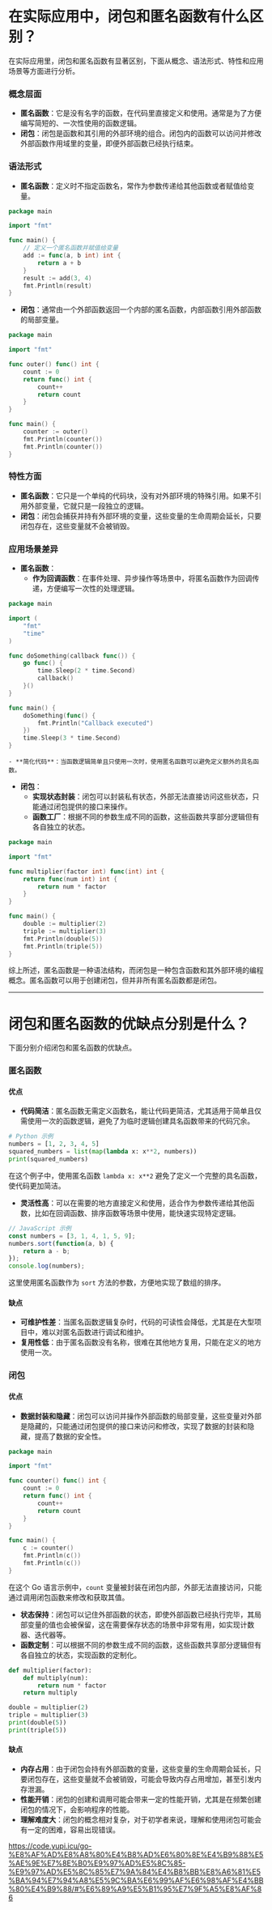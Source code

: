 # 在实际应用中，闭包和匿名函数有什么区别？

在实际应用里，闭包和匿名函数有显著区别，下面从概念、语法形式、特性和应用场景等方面进行分析。

### 概念层面
- **匿名函数**：它是没有名字的函数，在代码里直接定义和使用。通常是为了方便编写简短的、一次性使用的函数逻辑。
- **闭包**：闭包是函数和其引用的外部环境的组合。闭包内的函数可以访问并修改外部函数作用域里的变量，即便外部函数已经执行结束。

### 语法形式
- **匿名函数**：定义时不指定函数名，常作为参数传递给其他函数或者赋值给变量。
```go
package main

import "fmt"

func main() {
    // 定义一个匿名函数并赋值给变量
    add := func(a, b int) int {
        return a + b
    }
    result := add(3, 4)
    fmt.Println(result) 
}
```
- **闭包**：通常由一个外部函数返回一个内部的匿名函数，内部函数引用外部函数的局部变量。
```go
package main

import "fmt"

func outer() func() int {
    count := 0
    return func() int {
        count++
        return count
    }
}

func main() {
    counter := outer()
    fmt.Println(counter()) 
    fmt.Println(counter()) 
}
```

### 特性方面
- **匿名函数**：它只是一个单纯的代码块，没有对外部环境的特殊引用。如果不引用外部变量，它就只是一段独立的逻辑。
- **闭包**：闭包会捕获并持有外部环境的变量，这些变量的生命周期会延长，只要闭包存在，这些变量就不会被销毁。

### 应用场景差异
- **匿名函数**：
    - **作为回调函数**：在事件处理、异步操作等场景中，将匿名函数作为回调传递，方便编写一次性的处理逻辑。
```go
package main

import (
    "fmt"
    "time"
)

func doSomething(callback func()) {
    go func() {
        time.Sleep(2 * time.Second)
        callback()
    }()
}

func main() {
    doSomething(func() {
        fmt.Println("Callback executed")
    })
    time.Sleep(3 * time.Second)
}
```
    - **简化代码**：当函数逻辑简单且只使用一次时，使用匿名函数可以避免定义额外的具名函数。
- **闭包**：
    - **实现状态封装**：闭包可以封装私有状态，外部无法直接访问这些状态，只能通过闭包提供的接口来操作。
    - **函数工厂**：根据不同的参数生成不同的函数，这些函数共享部分逻辑但有各自独立的状态。
```go
package main

import "fmt"

func multiplier(factor int) func(int) int {
    return func(num int) int {
        return num * factor
    }
}

func main() {
    double := multiplier(2)
    triple := multiplier(3)
    fmt.Println(double(5)) 
    fmt.Println(triple(5)) 
}
```

综上所述，匿名函数是一种语法结构，而闭包是一种包含函数和其外部环境的编程概念。匿名函数可以用于创建闭包，但并非所有匿名函数都是闭包。 



***
# 闭包和匿名函数的优缺点分别是什么？


下面分别介绍闭包和匿名函数的优缺点。

### 匿名函数
#### 优点
- **代码简洁**：匿名函数无需定义函数名，能让代码更简洁，尤其适用于简单且仅需使用一次的函数逻辑，避免了为临时逻辑创建具名函数带来的代码冗余。
```python
# Python 示例
numbers = [1, 2, 3, 4, 5]
squared_numbers = list(map(lambda x: x**2, numbers))
print(squared_numbers)
```
在这个例子中，使用匿名函数 `lambda x: x**2` 避免了定义一个完整的具名函数，使代码更加简洁。
- **灵活性高**：可以在需要的地方直接定义和使用，适合作为参数传递给其他函数，比如在回调函数、排序函数等场景中使用，能快速实现特定逻辑。
```javascript
// JavaScript 示例
const numbers = [3, 1, 4, 1, 5, 9];
numbers.sort(function(a, b) {
    return a - b;
});
console.log(numbers);
```
这里使用匿名函数作为 `sort` 方法的参数，方便地实现了数组的排序。

#### 缺点
- **可维护性差**：当匿名函数逻辑复杂时，代码的可读性会降低，尤其是在大型项目中，难以对匿名函数进行调试和维护。
- **复用性低**：由于匿名函数没有名称，很难在其他地方复用，只能在定义的地方使用一次。

### 闭包
#### 优点
- **数据封装和隐藏**：闭包可以访问并操作外部函数的局部变量，这些变量对外部是隐藏的，只能通过闭包提供的接口来访问和修改，实现了数据的封装和隐藏，提高了数据的安全性。
```go
package main

import "fmt"

func counter() func() int {
    count := 0
    return func() int {
        count++
        return count
    }
}

func main() {
    c := counter()
    fmt.Println(c()) 
    fmt.Println(c()) 
}
```
在这个 Go 语言示例中，`count` 变量被封装在闭包内部，外部无法直接访问，只能通过调用闭包函数来修改和获取其值。
- **状态保持**：闭包可以记住外部函数的状态，即使外部函数已经执行完毕，其局部变量的值也会被保留，这在需要保存状态的场景中非常有用，如实现计数器、迭代器等。
- **函数定制**：可以根据不同的参数生成不同的函数，这些函数共享部分逻辑但有各自独立的状态，实现函数的定制化。
```python
def multiplier(factor):
    def multiply(num):
        return num * factor
    return multiply

double = multiplier(2)
triple = multiplier(3)
print(double(5)) 
print(triple(5)) 
```

#### 缺点
- **内存占用**：由于闭包会持有外部函数的变量，这些变量的生命周期会延长，只要闭包存在，这些变量就不会被销毁，可能会导致内存占用增加，甚至引发内存泄漏。
- **性能开销**：闭包的创建和调用可能会带来一定的性能开销，尤其是在频繁创建闭包的情况下，会影响程序的性能。 
- **理解难度大**：闭包的概念相对复杂，对于初学者来说，理解和使用闭包可能会有一定的困难，容易出现错误。 



https://code.yupi.icu/go-%E8%AF%AD%E8%A8%80%E4%B8%AD%E6%80%8E%E4%B9%88%E5%AE%9E%E7%8E%B0%E9%97%AD%E5%8C%85-%E9%97%AD%E5%8C%85%E7%9A%84%E4%B8%BB%E8%A6%81%E5%BA%94%E7%94%A8%E5%9C%BA%E6%99%AF%E6%98%AF%E4%BB%80%E4%B9%88/#%E6%89%A9%E5%B1%95%E7%9F%A5%E8%AF%86